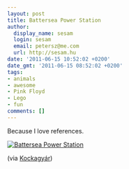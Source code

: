 ```yaml
---
layout: post
title: Battersea Power Station
author:
  display_name: sesam
  login: sesam
  email: petersz@me.com
  url: http://sesam.hu
date: '2011-06-15 10:52:02 +0200'
date_gmt: '2011-06-15 08:52:02 +0200'
tags:
- animals
- awesome
- Pink Floyd
- Lego
- fun
comments: []
---
```


Because I love references.

[![Battersea Power Station](http://farm6.static.flickr.com/5244/5245974327_60732d3b5a_z.jpg)](http://www.flickr.com/photos/chutspe/5245974327 "Battersea Power Station by Jojo \(…\), on Flickr")

(via [Kockagyár](http://kockagyar.blog.hu/2011/06/15/szerdai_szelektiv_10))
